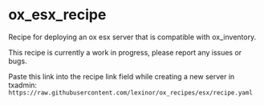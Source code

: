 # ox_esx_recipe

Recipe for deploying an ox esx server that is compatible with ox_inventory.

This recipe is currently a work in progress, please report any issues or bugs.

Paste this link into the recipe link field while creating a new server in txadmin:
`https://raw.githubusercontent.com/lexinor/ox_recipes/esx/recipe.yaml`
